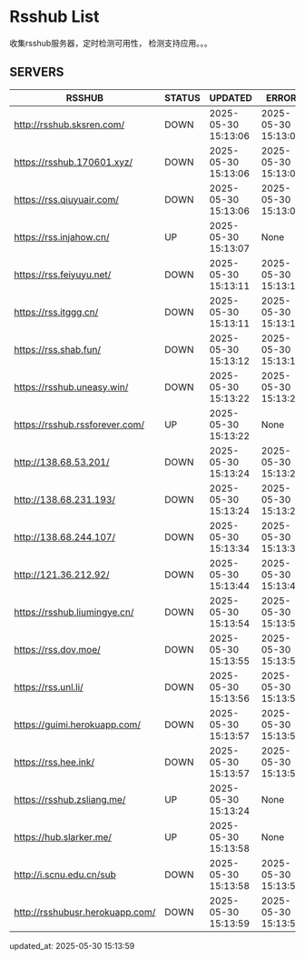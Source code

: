 # Rsshub List

收集rsshub服务器，定时检测可用性， 检测支持应用。。。


## SERVERS

|  RSSHUB   | STATUS  | UPDATED  | ERROR  | TWITTER |  
|  ----  | ----  | ----  | ----  | ---- |  
| http://rsshub.sksren.com/ | DOWN | 2025-05-30 15:13:06 | 2025-05-30 15:13:06 |  
| https://rsshub.170601.xyz/ | DOWN | 2025-05-30 15:13:06 | 2025-05-30 15:13:06 |  
| https://rss.qiuyuair.com/ | DOWN | 2025-05-30 15:13:06 | 2025-05-30 15:13:06 |  
| https://rss.injahow.cn/ | UP | 2025-05-30 15:13:07 | None ||  
| https://rss.feiyuyu.net/ | DOWN | 2025-05-30 15:13:11 | 2025-05-30 15:13:11 |  
| https://rss.itggg.cn/ | DOWN | 2025-05-30 15:13:11 | 2025-05-30 15:13:11 |  
| https://rss.shab.fun/ | DOWN | 2025-05-30 15:13:12 | 2025-05-30 15:13:12 |  
| https://rsshub.uneasy.win/ | DOWN | 2025-05-30 15:13:22 | 2025-05-30 15:13:22 |  
| https://rsshub.rssforever.com/ | UP | 2025-05-30 15:13:22 | None ||  
| http://138.68.53.201/ | DOWN | 2025-05-30 15:13:24 | 2025-05-30 15:13:24 |  
| http://138.68.231.193/ | DOWN | 2025-05-30 15:13:24 | 2025-05-30 15:13:24 |  
| http://138.68.244.107/ | DOWN | 2025-05-30 15:13:34 | 2025-05-30 15:13:34 |  
| http://121.36.212.92/ | DOWN | 2025-05-30 15:13:44 | 2025-05-30 15:13:44 |  
| https://rsshub.liumingye.cn/ | DOWN | 2025-05-30 15:13:54 | 2025-05-30 15:13:54 |  
| https://rss.dov.moe/ | DOWN | 2025-05-30 15:13:55 | 2025-05-30 15:13:55 |  
| https://rss.unl.li/ | DOWN | 2025-05-30 15:13:56 | 2025-05-30 15:13:56 |  
| https://guimi.herokuapp.com/ | DOWN | 2025-05-30 15:13:57 | 2025-05-30 15:13:57 |  
| https://rss.hee.ink/ | DOWN | 2025-05-30 15:13:57 | 2025-05-30 15:13:57 |  
| https://rsshub.zsliang.me/ | UP | 2025-05-30 15:13:24 | None |OK|  
| https://hub.slarker.me/ | UP | 2025-05-30 15:13:58 | None ||  
| http://i.scnu.edu.cn/sub | DOWN | 2025-05-30 15:13:58 | 2025-05-30 15:13:58 |  
| http://rsshubusr.herokuapp.com/ | DOWN | 2025-05-30 15:13:59 | 2025-05-30 15:13:59 |  
  

updated_at: 2025-05-30 15:13:59  
